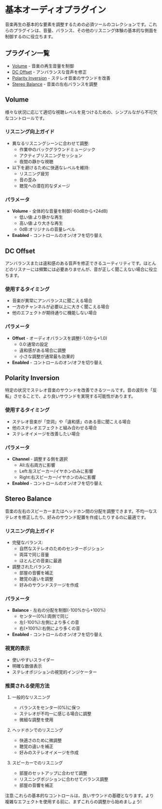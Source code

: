 # 基本オーディオプラグイン

音楽再生の基本的な要素を調整するための必須ツールのコレクションです。これらのプラグインは、音量、バランス、その他のリスニング体験の基本的な側面を制御するのに役立ちます。

## プラグイン一覧

- [Volume](#volume) - 音楽の再生音量を制御
- [DC Offset](#dc-offset) - アンバランスな音声を修正
- [Polarity Inversion](#polarity-inversion) - ステレオ音楽のサウンドを改善
- [Stereo Balance](#stereo-balance) - 音楽の左右バランスを調整

## Volume

様々な状況に応じて適切な視聴レベルを見つけるための、シンプルながら不可欠なコントロールです。

### リスニング向上ガイド
- 異なるリスニングシーンに合わせて調整:
  - 作業中のバックグラウンドミュージック
  - アクティブリスニングセッション
  - 夜間の静かな視聴
- 以下を避けるために快適なレベルを維持:
  - リスニング疲労
  - 音の歪み
  - 聴覚への潜在的なダメージ

### パラメータ
- **Volume** - 全体的な音量を制御(-60dBから+24dB)
  - 低い値:より静かな再生
  - 高い値:より大きな再生
  - 0dB:オリジナルの音量レベル
- **Enabled** - コントロールのオン/オフを切り替え

## DC Offset

アンバランスまたは違和感のある音声を修正できるユーティリティです。ほとんどのリスナーには頻繁には必要ありませんが、音が正しく聞こえない場合に役立ちます。

### 使用するタイミング
- 音楽が異常にアンバランスに聞こえる場合
- 一方のチャンネルが必要以上に大きく聞こえる場合
- 他のエフェクトが期待通りに機能しない場合

### パラメータ
- **Offset** - オーディオバランスを調整(-1.0から+1.0)
  - 0.0:通常の設定
  - 違和感がある場合に調整
  - 小さな調整が通常最も効果的
- **Enabled** - コントロールのオン/オフを切り替え

## Polarity Inversion

特定の状況でステレオ音楽のサウンドを改善できるツールです。音の波形を「反転」させることで、より良いサウンドを実現する可能性があります。

### 使用するタイミング
- ステレオ音楽が「空洞」や「違和感」のある音に聞こえる場合
- 他のステレオエフェクトと組み合わせる場合
- ステレオイメージを改善したい場合

### パラメータ
- **Channel** - 調整する側を選択
  - All:左右両方に影響
  - Left:左スピーカー/イヤホンのみに影響
  - Right:右スピーカー/イヤホンのみに影響
- **Enabled** - コントロールのオン/オフを切り替え

## Stereo Balance

音楽の左右のスピーカーまたはヘッドホン間の分配を調整できます。不均一なステレオを修正したり、好みのサウンド配置を作成したりするのに最適です。

### リスニング向上ガイド
- 完璧なバランス:
  - 自然なステレオのためのセンターポジション
  - 両耳で同じ音量
  - ほとんどの音楽に最適
- 調整されたバランス:
  - 部屋の音響を補正
  - 聴覚の違いを調整
  - 好みのサウンドステージを作成

### パラメータ
- **Balance** - 左右の分配を制御(-100%から+100%)
  - センター(0%):両側で同じ
  - 左(-100%):左側により多くの音
  - 右(+100%):右側により多くの音
- **Enabled** - コントロールのオン/オフを切り替え

### 視覚的表示
- 使いやすいスライダー
- 明確な数値表示
- ステレオポジションの視覚的インジケーター

### 推奨される使用方法

1. 一般的なリスニング
   - バランスをセンター(0%)に保つ
   - ステレオが不均一に感じる場合に調整
   - 微細な調整を使用

2. ヘッドホンでのリスニング
   - 快適さのために微調整
   - 聴覚の違いを補正
   - 好みのステレオイメージを作成

3. スピーカーでのリスニング
   - 部屋のセットアップに合わせて調整
   - リスニングポジションに合わせてバランス調整
   - 部屋の音響を補正

注意:これらの基本的なコントロールは、良いサウンドの基礎となります。より複雑なエフェクトを使用する前に、まずこれらの調整から始めましょう!
